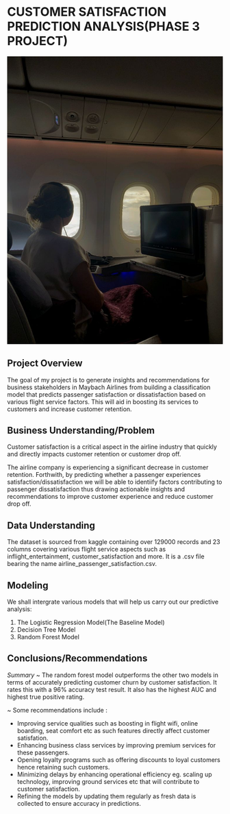 # CUSTOMER SATISFACTION PREDICTION ANALYSIS(PHASE 3 PROJECT)
<img src="Images/airline passemger.jpg" />

## Project Overview
The goal of my project is to generate insights and recommendations for business stakeholders in Maybach Airlines from building a classification model that predicts passenger satisfaction or dissatisfaction based on various flight service factors. This will aid in boosting its services to customers and increase customer retention.

## Business Understanding/Problem
Customer satisfaction is a critical aspect in the airline industry that quickly and directly impacts customer retention or customer drop off.

The airline company is experiencing a significant decrease in customer retention. Forthwith, by predicting whether a passenger experiences satisfaction/dissatisfaction we will be able to identiify factors contributing to passenger dissatisfaction thus drawing actionable insights and recommendations to improve customer experience and reduce customer drop off.

## Data Understanding
The dataset is sourced from kaggle containing over 129000 records and 23 columns covering various flight service aspects such as inflight_entertainment, customer_satisfaction and more.
It is a .csv file bearing the name airline_passenger_satisfaction.csv.

## Modeling 
We shall intergrate various models that will help us carry out our predictive analysis:

1. The Logistic Regression Model(The Baseline Model)
2. Decision Tree Model
3. Random Forest Model

## Conclusions/Recommendations
_Summary_
~ The random forest model outperforms the other two models in terms of accurately predicting customer churn by customer satisfaction. It rates this with a 96% accuracy test result.
It also has the highest AUC and highest true positive rating.

~ Some recommendations include :

* Improving service qualities such as boosting in flight wifi, online boarding, seat comfort etc as such features directly affect customer satisfation.
* Enhancing business class services by improving premium services for these passengers.
* Opening loyalty programs such as offering discounts to loyal customers hence retaining such customers.
* Minimizing delays by enhancing operational efficiency eg. scaling up technology, improving ground services etc that will contribute to customer satisfaction.
* Refining the models by updating them regularly as fresh data is collected to ensure accuracy in predictions.